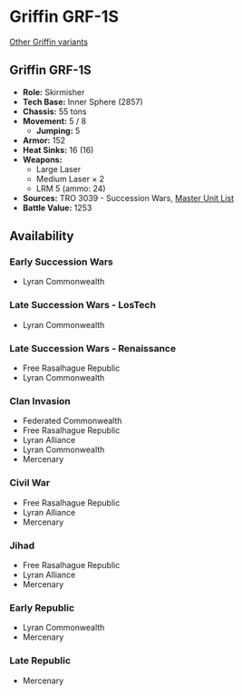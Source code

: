 # Griffin GRF-1S

[Other Griffin variants](../griffin.md)

## Griffin GRF-1S
- **Role:** Skirmisher
- **Tech Base:** Inner Sphere (2857)
- **Chassis:** 55 tons
- **Movement:** 5 / 8
  - **Jumping:** 5
- **Armor:** 152
- **Heat Sinks:** 16 (16)
- **Weapons:**
  - Large Laser
  - Medium Laser × 2
  - LRM 5 (ammo: 24)
- **Sources:** TRO 3039 - Succession Wars, [Master Unit List](http://masterunitlist.info/Unit/Details/1298/griffin-grf-1s)
- **Battle Value:** 1253

## Availability

### Early Succession Wars
- Lyran Commonwealth

### Late Succession Wars - LosTech
- Lyran Commonwealth

### Late Succession Wars - Renaissance
- Free Rasalhague Republic
- Lyran Commonwealth

### Clan Invasion
- Federated Commonwealth
- Free Rasalhague Republic
- Lyran Alliance
- Lyran Commonwealth
- Mercenary

### Civil War
- Free Rasalhague Republic
- Lyran Alliance
- Mercenary

### Jihad
- Free Rasalhague Republic
- Lyran Alliance
- Mercenary

### Early Republic
- Lyran Commonwealth
- Mercenary

### Late Republic
- Mercenary


